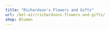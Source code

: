 ```yaml
---
title: "Richardson's Flowers and Gifts"
url: /bel-air/richardsons-flowers-and-gifts/
shop: Blumen
---
```

